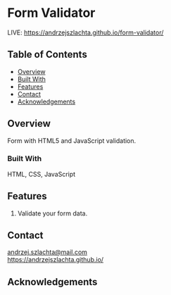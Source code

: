 # Form Validator
LIVE: https://andrzejszlachta.github.io/form-validator/

## Table of Contents

- [Overview](#overview)
- [Built With](#built-with)
- [Features](#features)
- [Contact](#contact)
- [Acknowledgements](#acknowledgements)

## Overview

Form with HTML5 and JavaScript validation.

### Built With

HTML, CSS, JavaScript

## Features

1. Validate your form data.

## Contact

andrzej.szlachta@mail.com  
https://andrzejszlachta.github.io/  

## Acknowledgements
